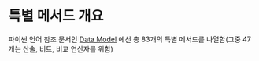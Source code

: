 # 특별 메서드 개요

파이썬 언어 참조 문서인 [Data Model](https://docs.python.org/3/reference/datamodel.html) 에선 총 83개의 특별 메서드를 나열함(그중 47개는 산술, 비트, 비교 연산자를 위함)

